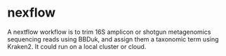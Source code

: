 # nexflow
A nextflow workflow is to trim 16S amplicon or shotgun metagenomics sequencing reads using BBDuk, and assign them a taxonomic term using Kraken2. It could run on a local cluster or cloud.
